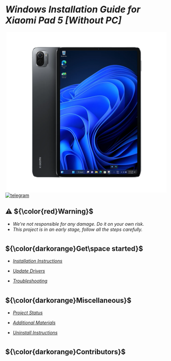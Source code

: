 # _Windows Installation Guide for Xiaomi Pad 5 [Without PC]_

<img align="right" src="/guide/nabu.png" width="500" alt="Windows installation on NABU">

[![telegram](https://img.shields.io/badge/chat-telegram-brightgreen.svg?logo=telegram&style=flat-square)](https://t.me/WinInstaller)

## ⚠️ ${\color{red}Warning}$
- _We're not responsible for any damage. Do it on your own risk._
- _This project is in an early stage, follow all the steps carefully._

#
## ${\color{darkorange}Get\space started}$
- [_Installation Instructions_](guide/Installation.md)

- [_Update Drivers_]()
  
- [_Troubleshooting_]()
#
## ${\color{darkorange}Miscellaneous}$
- [_Project Status_]()

- [_Additional Materials_]()

- [_Uninstall Instructions_]()
#
## ${\color{darkorange}Contributors}$


